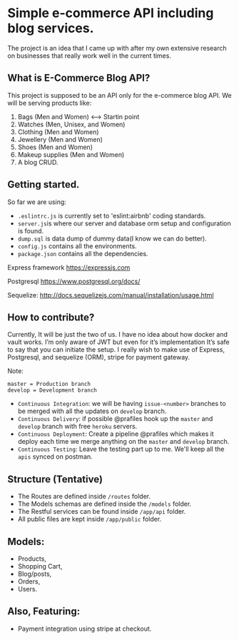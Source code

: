 # Simple e-commerce API including blog services.
The project is an idea that I came up with after my own extensive research on businesses that really work well in the current times.

## What is E-Commerce Blog API?
This project is supposed to be an API only for the e-commerce blog API.
We will be serving products like:
1. Bags (Men and Women) <--> Startin point
2. Watches (Men, Unisex, and Women)
3. Clothing (Men and Women)
4. Jewellery (Men and Women)
5. Shoes (Men and Women)
6. Makeup supplies (Men and Women)
7. A blog CRUD.

## Getting started.

So far we are using:

- `.eslintrc.js` is currently set to 'eslint:airbnb' coding standards.
- `server.js`is where our server and database orm setup and configuration is found.
- `dump.sql` is data dump of dummy data(I know we can do better).
- `config.js` contains all the environments.
- `package.json` contains all the dependencies.

Express framework
https://expressjs.com

Postgresql
https://www.postgresql.org/docs/

Sequelize:
http://docs.sequelizejs.com/manual/installation/usage.html


## How to contribute?
Currently, It will be just the two of us. I have no idea about how docker and vault works. I’m only aware of JWT but even for it’s implementation It’s safe to say that you can initiate the setup. I really wish to make use of Express, Postgresql, and sequelize (ORM), stripe for payment gateway.

Note:

```
master = Production branch
develop = Development branch
```

- `Continuous Integration`: we will be having `issue-<number>` branches to be merged with all the updates on `develop` branch.
- `Continuous Delivery`: if possible @prafiles hook up the `master` and `develop` branch with free `heroku` servers.
- `Continuous Deployment`: Create a pipeline @prafiles which makes it deploy each time we merge anything on the `master` and `develop` branch.
- `Continuous Testing`: Leave the testing part up to me. We'll keep all the `apis` synced on postman.


## Structure (Tentative)
- The Routes are defined inside `/routes` folder.
- The Models schemas are defined inside the `/models` folder.
- The Restful services can be found inside `/app/api` folder.
- All public files are kept inside `/app/public` folder.

## Models:
- Products,
- Shopping Cart,
- Blog/posts,
- Orders,
- Users.

## Also, Featuring:
- Payment integration using stripe at checkout.
